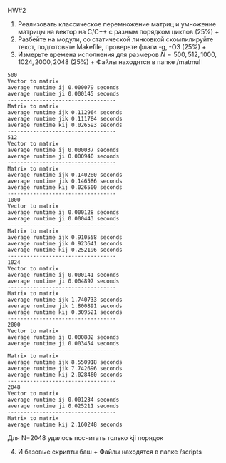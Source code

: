 HW#2
1. Реализовать классическое перемножение матриц и умножение матрицы на вектор на C/C++ с разным порядком циклов (25\%) +
2.  Разбейте на модули, со статической линковкой скомпилируйте текст, подготовьте Makefile, проверьте флаги -g,  -O3  (25\%) +
3. Измерьте времена исполнения для размеров $N = 500, 512, 1000, 1024, 2000, 2048$  (25\%) +
Файлы находятся в папке /matmul
```
500 
Vector to matrix 
average runtime ij 0.000079 seconds 
average runtime ji 0.000145 seconds 
----------------------------------
Matrix to matrix 
average runtime ijk 0.112964 seconds 
average runtime jik 0.111784 seconds 
average runtime kij 0.026593 seconds 
----------------------------------
512 
Vector to matrix 
average runtime ij 0.000037 seconds 
average runtime ji 0.000940 seconds 
----------------------------------
Matrix to matrix 
average runtime ijk 0.140280 seconds 
average runtime jik 0.146586 seconds 
average runtime kij 0.026500 seconds 
----------------------------------
1000 
Vector to matrix 
average runtime ij 0.000128 seconds 
average runtime ji 0.000443 seconds 
----------------------------------
Matrix to matrix 
average runtime ijk 0.910558 seconds 
average runtime jik 0.923641 seconds 
average runtime kij 0.252196 seconds 
----------------------------------
1024 
Vector to matrix 
average runtime ij 0.000141 seconds 
average runtime ji 0.004897 seconds 
----------------------------------
Matrix to matrix 
average runtime ijk 1.740733 seconds 
average runtime jik 1.800891 seconds 
average runtime kij 0.309521 seconds 
----------------------------------
2000 
Vector to matrix 
average runtime ij 0.000882 seconds 
average runtime ji 0.003454 seconds 
----------------------------------
Matrix to matrix 
average runtime ijk 8.550918 seconds 
average runtime jik 7.742696 seconds 
average runtime kij 2.028460 seconds 
----------------------------------
2048 
Vector to matrix 
average runtime ij 0.001234 seconds 
average runtime ji 0.025211 seconds 
----------------------------------
Matrix to matrix
average runtime kij 2.160248 seconds 
```
Для N=2048 удалось посчитать только kji порядок

4. И базовые скрипты баш +
Файлы находятся в папке /scripts
